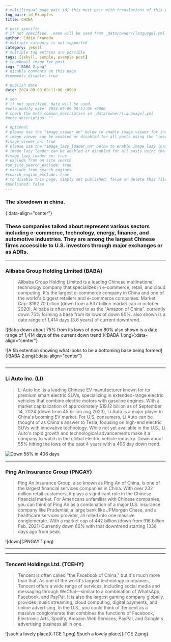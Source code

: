 ```yaml
---
# multilingual page pair id, this must pair with translations of this page. (This name must be unique)
lng_pair: id_Examples
title: CHINA

# post specific
# if not specified, .name will be used from _data/owner/[language].yml
author: Eddie Pruneda
# multiple category is not supported
category: jekyll
# multiple tag entries are possible
tags: [jekyll, sample, example post]
# thumbnail image for post
img: ":BABA 2.png"
# disable comments on this page
#comments_disable: true

# publish date
date: 2024-09-09 08:11:06 +0900

# seo
# if not specified, date will be used.
#meta_modify_date: 2024-09-09 08:11:06 +0900
# check the meta_common_description in _data/owner/[language].yml
#meta_description: ""

# optional
# please use the "image_viewer_on" below to enable image viewer for individual pages or posts (_posts/ or [language]/_posts folders).
# image viewer can be enabled or disabled for all posts using the "image_viewer_posts: true" setting in _data/conf/main.yml.
#image_viewer_on: true
# please use the "image_lazy_loader_on" below to enable image lazy loader for individual pages or posts (_posts/ or [language]/_posts folders).
# image lazy loader can be enabled or disabled for all posts using the "image_lazy_loader_posts: true" setting in _data/conf/main.yml.
#image_lazy_loader_on: true
# exclude from on site search
#on_site_search_exclude: true
# exclude from search engines
#search_engine_exclude: true
# to disable this page, simply set published: false or delete this file
#published: false
---
```


<!-- outline-start -->

### The slowdown in china.
{:data-align="center"}
<!-- outline-end -->


### These companies talked about represent various sectors including e-commerce, technology, energy, finance, and automotive industries. They are among the largest Chinese firms accessible to U.S. investors through major exchanges or as ADRs. 


***


### Alibaba Group Holding Limited (BABA)
>Alibaba Group Holding Limited is a leading Chinese multinational technology company that specializes in e-commerce, retail, and cloud computing. It's the largest e-commerce company in China and one of the world's biggest retailers and e-commerce companies. Market Cap: $192.70 billion (down from a 837 billion market cap in october 2020). Alibaba is often referred to as the "Amazon of China". currently down 75% forming a base from its lows of down 80%. also shown is a date range of 1,414 days (3.8 years) of current downtrend. 
>

![Baba down about 75% from its lows of down 80% also shown is a date range of 1,414 days of the current down trend ](:BABA 1.png){:data-align="center"}

![A fib extention showing what looks to be a bottoming base being formed](:BABA 2.png){:data-align="center"}

***
***

### Li Auto Inc. (LI)
>Li Auto Inc. is a leading Chinese EV manufacturer known for its premium smart electric SUVs, specializing in extended-range electric vehicles that combine electric motors with gasoline engines. With a market capitalization of approximately $19.12 billion as of September 14, 2024 (down from 45 billion aug 2023), Li Auto is a major player in China's booming EV market. For U.S. consumers, Li Auto can be thought of as China's answer to Tesla, focusing on high-end electric SUVs with innovative technology. While not yet available in the U.S., Li Auto's rapid growth and technological advancements make it a company to watch in the global electric vehicle industry. Down about 55% hitting the lows of the past 4 years with a 406 day down trend.
>

![Down 55% in 406 days](:LI.png)

***

### Ping An Insurance Group (PNGAY)
>Ping An Insurance Group, also known as Ping An of China, is one of the largest financial services companies in China. With over 232 million retail customers, it plays a significant role in the Chinese financial market. For Americans unfamiliar with Chinese companies, you can think of Ping An as a combination of a major U.S. insurance company like Prudential, a large bank like JPMorgan Chase, and a healthcare services provider, all rolled into one massive conglomerate. With a market cap of 442 billion (down from 916 billion Feb. 2021) Currently down 66% with that downtrend starting 1336 days ago from peak.
>
![down](:PNGAY 1.png)
***
***
### Tencent Holdings Ltd. (TCEHY)
>Tencent is often called "the Facebook of China," but it's much more than that. As one of the world's largest technology companies, Tencent offers a wide range of services, including social media and messaging through WeChat—similar to a combination of WhatsApp, Facebook, and PayPal. It is also the largest gaming company globally, provides music streaming, cloud computing, digital payments, and online advertising. In the U.S., you could think of Tencent as a massive conglomerate that combines the functions of Facebook, Electronic Arts, Spotify, Amazon Web Services, PayPal, and Google's advertising business all in one.
>
![such a lovely place](:TCE 1.png)
![such a lovely place](:TCE 2.png)
